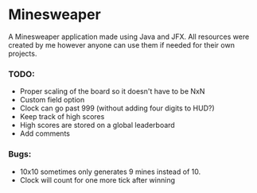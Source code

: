 # Minesweaper

A Minesweaper application made using Java and JFX. 
All resources were created by me however anyone can use them if needed for their own projects.

### TODO:
* Proper scaling of the board so it doesn't have to be NxN
* Custom field option
* Clock can go past 999 (without adding four digits to HUD?)
* Keep track of high scores
* High scores are stored on a global leaderboard
* Add comments

### Bugs:
* 10x10 sometimes only generates 9 mines instead of 10.
* Clock will count for one more tick after winning
